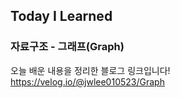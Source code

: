 ## Today I Learned
### 자료구조 - 그래프(Graph)

오늘 배운 내용을 정리한 블로그 링크입니다!   
https://velog.io/@jwlee010523/Graph
